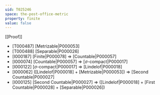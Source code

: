 ```yaml
---
uid: T025246
space: the-post-office-metric
property: finite
value: false
---
```

[[Proof]]

* [T000487] [Metrizable|P000053]
* [T000488] [Separable|P000026]
* [I000187] [Finite|P000078] => [Countable|P000057]
* [I000074] [Countable|P000057] => [$\sigma$-compact|P000017]
* [I000122] [$\sigma$-compact|P000017] => [Lindelof|P000018]
* [I000062] ([Lindelof|P000018] + [Metrizable|P000053]) => [Second Countable|P000027]
* [I000125] [Second Countable|P000027] => ([Lindelof|P000018] + [First Countable|P000028] + [Separable|P000026])

